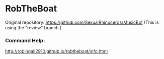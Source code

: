 # RobTheBoat

Original repository: https://github.com/SexualRhinoceros/MusicBot (This is using the "review" branch.)

### Command Help:

http://robingall2910.github.io/robtheboat/info.html